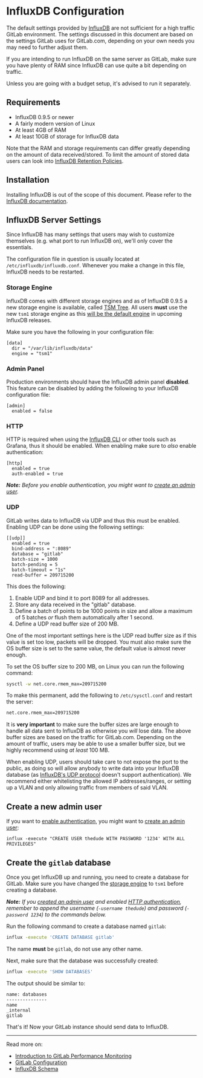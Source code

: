 # InfluxDB Configuration

The default settings provided by [InfluxDB] are not sufficient for a high traffic
GitLab environment. The settings discussed in this document are based on the
settings GitLab uses for GitLab.com, depending on your own needs you may need to
further adjust them.

If you are intending to run InfluxDB on the same server as GitLab, make sure
you have plenty of RAM since InfluxDB can use quite a bit depending on traffic.

Unless you are going with a budget setup, it's advised to run it separately.

## Requirements

- InfluxDB 0.9.5 or newer
- A fairly modern version of Linux
- At least 4GB of RAM
- At least 10GB of storage for InfluxDB data

Note that the RAM and storage requirements can differ greatly depending on the
amount of data received/stored. To limit the amount of stored data users can
look into [InfluxDB Retention Policies][influxdb-retention].

## Installation

Installing InfluxDB is out of the scope of this document. Please refer to the
[InfluxDB documentation].

## InfluxDB Server Settings

Since InfluxDB has many settings that users may wish to customize themselves
(e.g. what port to run InfluxDB on), we'll only cover the essentials.

The configuration file in question is usually located at
`/etc/influxdb/influxdb.conf`. Whenever you make a change in this file,
InfluxDB needs to be restarted.

### Storage Engine

InfluxDB comes with different storage engines and as of InfluxDB 0.9.5 a new
storage engine is available, called [TSM Tree]. All users **must** use the new
`tsm1` storage engine as this [will be the default engine][tsm1-commit] in
upcoming InfluxDB releases.

Make sure you have the following in your configuration file:

```
[data]
  dir = "/var/lib/influxdb/data"
  engine = "tsm1"
```

### Admin Panel

Production environments should have the InfluxDB admin panel **disabled**. This
feature can be disabled by adding the following to your InfluxDB configuration
file:

```
[admin]
  enabled = false
```

### HTTP

HTTP is required when using the [InfluxDB CLI] or other tools such as Grafana,
thus it should be enabled. When enabling make sure to _also_ enable
authentication:

```
[http]
  enabled = true
  auth-enabled = true
```

_**Note:** Before you enable authentication, you might want to [create an
admin user](#create-a-new-admin-user)._

### UDP

GitLab writes data to InfluxDB via UDP and thus this must be enabled. Enabling
UDP can be done using the following settings:

```
[[udp]]
  enabled = true
  bind-address = ":8089"
  database = "gitlab"
  batch-size = 1000
  batch-pending = 5
  batch-timeout = "1s"
  read-buffer = 209715200
```

This does the following:

1. Enable UDP and bind it to port 8089 for all addresses.
2. Store any data received in the "gitlab" database.
3. Define a batch of points to be 1000 points in size and allow a maximum of
   5 batches _or_ flush them automatically after 1 second.
4. Define a UDP read buffer size of 200 MB.

One of the most important settings here is the UDP read buffer size as if this
value is set too low, packets will be dropped. You must also make sure the OS
buffer size is set to the same value, the default value is almost never enough.

To set the OS buffer size to 200 MB, on Linux you can run the following command:

```bash
sysctl -w net.core.rmem_max=209715200
```

To make this permanent, add the following to `/etc/sysctl.conf` and restart the
server:

```bash
net.core.rmem_max=209715200
```

It is **very important** to make sure the buffer sizes are large enough to
handle all data sent to InfluxDB as otherwise you _will_ lose data. The above
buffer sizes are based on the traffic for GitLab.com. Depending on the amount of
traffic, users may be able to use a smaller buffer size, but we highly recommend
using _at least_ 100 MB.

When enabling UDP, users should take care to not expose the port to the public,
as doing so will allow anybody to write data into your InfluxDB database (as
[InfluxDB's UDP protocol][udp] doesn't support authentication). We recommend either
whitelisting the allowed IP addresses/ranges, or setting up a VLAN and only
allowing traffic from members of said VLAN.

## Create a new admin user

If you want to [enable authentication](#http), you might want to [create an
admin user][influx-admin]:

```
influx -execute "CREATE USER thedude WITH PASSWORD '1234' WITH ALL PRIVILEGES"
```

## Create the `gitlab` database

Once you get InfluxDB up and running, you need to create a database for GitLab.
Make sure you have changed the [storage engine](#storage-engine) to `tsm1`
before creating a database.

_**Note:** If you [created an admin user](#create-a-new-admin-user) and enabled
[HTTP authentication](#http), remember to append the username (`-username thedude`)
and password (`-password 1234`) to the commands below._

Run the following command to create a database named `gitlab`:

```bash
influx -execute 'CREATE DATABASE gitlab'
```

The name **must** be `gitlab`, do not use any other name.

Next, make sure that the database was successfully created:

```bash
influx -execute 'SHOW DATABASES'
```

The output should be similar to:

```
name: databases
---------------
name
_internal
gitlab
```

That's it! Now your GitLab instance should send data to InfluxDB.

---

Read more on:

- [Introduction to GitLab Performance Monitoring](introduction.md)
- [GitLab Configuration](gitlab_configuration.md)
- [InfluxDB Schema](influxdb_schema.md)

[influxdb-retention]: https://docs.influxdata.com/influxdb/v0.9/query_language/database_management/#retention-policy-management
[influxdb documentation]: https://docs.influxdata.com/influxdb/v0.9/
[influxdb cli]: https://docs.influxdata.com/influxdb/v0.9/tools/shell/
[udp]: https://docs.influxdata.com/influxdb/v0.9/write_protocols/udp/
[influxdb]: https://influxdata.com/time-series-platform/influxdb/
[tsm tree]: https://influxdata.com/blog/new-storage-engine-time-structured-merge-tree/
[tsm1-commit]: https://github.com/influxdata/influxdb/commit/15d723dc77651bac83e09e2b1c94be480966cb0d
[influx-admin]: https://docs.influxdata.com/influxdb/v0.9/administration/authentication_and_authorization/#create-a-new-admin-user
